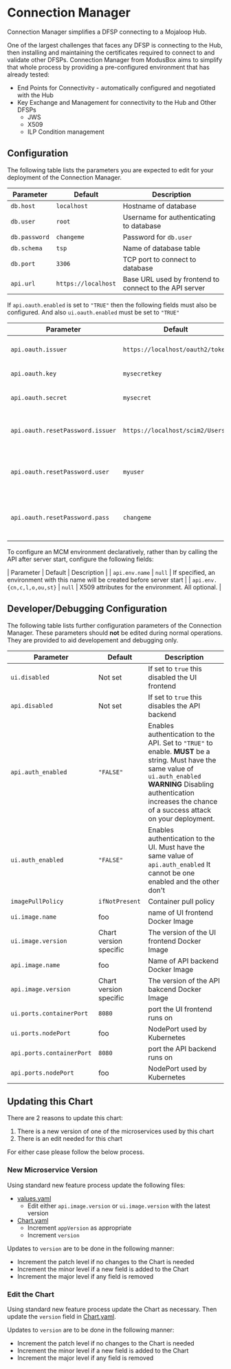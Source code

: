 # Connection Manager

Connection Manager simplifies a DFSP connecting to a Mojaloop Hub.

One of the largest challenges that faces any DFSP is connecting to the Hub, then installing and maintaining the certificates required to connect to and validate other DFSPs. Connection Manager from ModusBox aims to simplify that whole process by providing a pre-configured environment that has already tested:

- End Points for Connectivity - automatically configured and negotiated with the Hub
- Key Exchange and Management for connectivity to the Hub and Other DFSPs
  - JWS
  - X509
  - ILP Condition management

## Configuration

The following table lists the parameters you are expected to edit for your deployment of the Connection Manager.

| Parameter | Default | Description |
|-----------|---------|-------------|
| `db.host` | `localhost` | Hostname of database |
| `db.user` | `root` | Username for authenticating to database |
| `db.password` | `changeme` | Password for `db.user` |
| `db.schema` | `tsp` | Name of database table |
| `db.port` | `3306` | TCP port to connect to database |
| `api.url` | `https://localhost` | Base URL used by frontend to connect to the API server |

If `api.oauth.enabled` is set to `"TRUE"` then the following fields must also be configured.
And also `ui.oauth.enabled` must be set to `"TRUE"`

| Parameter | Default | Description |
|-----------|---------|-------------|
| `api.oauth.issuer` | `https://localhost/oauth2/token` | OAuth2 Token issuer |
| `api.oauth.key` | `mysecretkey` | OAuth2 Client Key |
| `api.oauth.secret` | `mysecret` | OAuth2 Client Secret |
| `api.oauth.resetPassword.issuer` | `https://localhost/scim2/Users` | OAuth2 Reset password issuer |
| `api.oauth.resetPassword.user` | `myuser` | OAuth2 Reset password operation user |
| `api.oauth.resetPassword.pass` | `changeme` | OAuth2 Reset password operation password |

To configure an MCM environment declaratively, rather than by calling the API after server start,
configure the following fields:

| Parameter | Default | Description |
| `api.env.name` | `null` | If specified, an environment with this name will be created before server start |
| `api.env.{cn,c,l,o,ou,st}` | `null` | X509 attributes for the environment. All optional. |

## Developer/Debugging Configuration

The following table lists further configuration parameters of the Connection Manager. These parameters should __not__ be edited during normal operations. They are provided to aid developement and debugging only.

| Parameter | Default | Description |
|-----------|---------|-------------|
| `ui.disabled` | Not set | If set to `true` this disabled the UI frontend |
| `api.disabled` | Not set | If set to `true` this disables the API backend |
| `api.auth_enabled` | `"FALSE"` | Enables authentication to the API.  Set to `"TRUE"` to enable. __MUST__ be a string. Must have the same value of `ui.auth_enabled` __WARNING__ Disabling authentication increases the chance of a success attack on your deployment. |
| `ui.auth_enabled` | `"FALSE"` | Enables authentication to the UI. Must have the same value of `api.auth_enabled` It cannot be one enabled and the other don't |
| `imagePullPolicy` | `ifNotPresent` | Container pull policy |
| `ui.image.name` | foo | name of UI frontend Docker Image |
| `ui.image.version` | Chart version specific | The version of the UI frontend Docker Image |
| `api.image.name` | foo | Name of API backend Docker Image |
| `api.image.version` | Chart version specific | The version of the API bakcend Docker Image |
| `ui.ports.containerPort` | `8080` | port the UI frontend runs on |
| `ui.ports.nodePort` | foo | NodePort used by Kubernetes |
| `api.ports.containerPort` | `8080` | port the API backend runs on |
| `api.ports.nodePort` | foo | NodePort used by Kubernetes |

## Updating this Chart

There are 2 reasons to update this chart:

1. There is a new version of one of the microservices used by this chart
2. There is an edit needed for this chart

For either case please follow the below process.

### New Microservice Version

Using standard new feature process update the following files:

- [values.yaml](values.yaml)
  - Edit either `api.image.version` or `ui.image.version` with the latest version
- [Chart.yaml](Chart.yaml)
  - Increment `appVersion` as appropriate
  - Increment `version`

Updates to `version` are to be done in the following manner:

- Increment the patch level if no changes to the Chart is needed
- Increment the minor level if a new field is added to the Chart
- Increment the major level if any field is removed

### Edit the Chart

Using standard new feature process update the Chart as necessary. Then update the `version` field in [Chart.yaml](Chart.yaml).

Updates to `version` are to be done in the following manner:

- Increment the patch level if no changes to the Chart is needed
- Increment the minor level if a new field is added to the Chart
- Increment the major level if any field is removed
